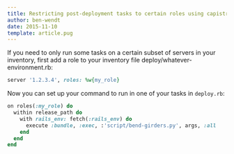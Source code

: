 ```yaml
---
title: Restricting post-deployment tasks to certain roles using capistrano
author: ben-wendt
date: 2015-11-10
template: article.pug
---
```


If you need to only run some tasks on a certain subset of servers in your inventory, first add a role to your inventory file deploy/whatever-environment.rb:

<span class="more"></span>


```ruby
server '1.2.3.4', roles: %w{my_role}
```

Now you can set up your command to run in one of your tasks in `deploy.rb`:

```ruby
on roles(:my_role) do
  within release_path do
    with rails_env: fetch(:rails_env) do
      execute :bundle, :exec, :'script/bend-girders.py', args, :all
    end
  end
end
```

